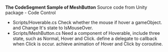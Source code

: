 **The CodeSegment Sample of MeshButton**
Source code from Unity package - Code Control

* Scripts/Hoverable.cs
	Check whether the mouse if hover a gameObject.
	and Change It's state to IsMouseOver.
* Scripts/MeshButton.cs
	Need a component of Hoverable, include three state,
	such as Normal, Hover and Click. define a delegate to callback when
	Click is occur. achieve animation of Hover and Click by coroutine.
	
